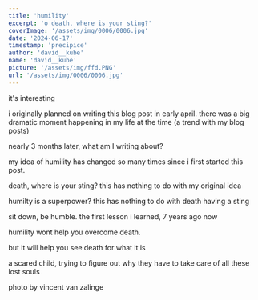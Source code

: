```yaml
---
title: 'humility'
excerpt: 'o death, where is your sting?'
coverImage: '/assets/img/0006/0006.jpg'
date: '2024-06-17'
timestamp: 'precipice'
author: 'david__kube'
name: 'david__kube'
picture: '/assets/img/ffd.PNG'
url: '/assets/img/0006/0006.jpg'
---
```

it's interesting

i originally planned on writing this blog post in early april. there was a big dramatic moment happening in my life at the time (a trend with my blog posts)

nearly 3 months later, what am I writing about?

my idea of humility has changed so many times since i first started this post.

death, where is your sting? this has nothing to do with my original idea

humilty is a superpower? this has nothing to do with death having a sting

sit down, be humble. the first lesson i learned, 7 years ago now

humility wont help you overcome death. 

but it will help you see death for what it is

a scared child, trying to figure out why they have to take care of all these lost souls

photo by vincent van zalinge
